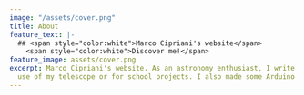 ```yaml
---
image: "/assets/cover.png"
title: About
feature_text: |-
  ## <span style="color:white">Marco Cipriani's website</span>
    <span style="color:white">Discover me!</span>
feature_image: assets/cover.png
excerpt: Marco Cipriani's website. As an astronomy enthusiast, I write programs to  simplify  the
  use of my telescope or for school projects. I also made some Arduino projects.
---
```


